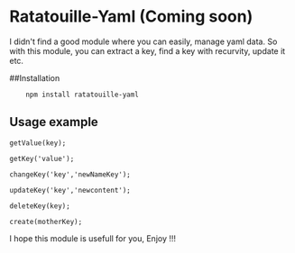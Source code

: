Ratatouille-Yaml (Coming soon)
====================

I didn't find a good module where you can easily, manage yaml data.
So with this module, you can extract a key, find a key with recurvity, update it etc.

##Installation

```
    npm install ratatouille-yaml
```

## Usage example

```
getValue(key);
```
```
getKey('value');
```
```
changeKey('key','newNameKey');
```
```
updateKey('key','newcontent');
```
```
deleteKey(key);
```
```
create(motherKey);
```

I hope this module is usefull for you, Enjoy !!!
